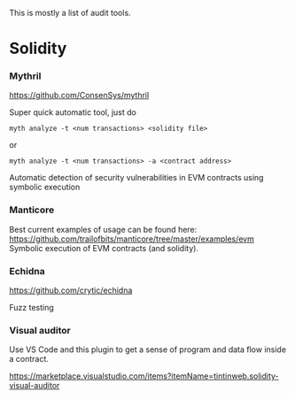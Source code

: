 This is mostly a list of audit tools.

Solidity
========

### Mythril

https://github.com/ConsenSys/mythril

Super quick automatic tool, just do

```
myth analyze -t <num transactions> <solidity file>
```

or

```
myth analyze -t <num transactions> -a <contract address>
```

Automatic detection of security vulnerabilities in EVM contracts using symbolic execution

### Manticore

Best current examples of usage can be found here: https://github.com/trailofbits/manticore/tree/master/examples/evm
Symbolic execution of EVM contracts (and solidity).

### Echidna

https://github.com/crytic/echidna

Fuzz testing

### Visual auditor

Use VS Code and this plugin to get a sense of program and data flow inside a contract.

https://marketplace.visualstudio.com/items?itemName=tintinweb.solidity-visual-auditor


